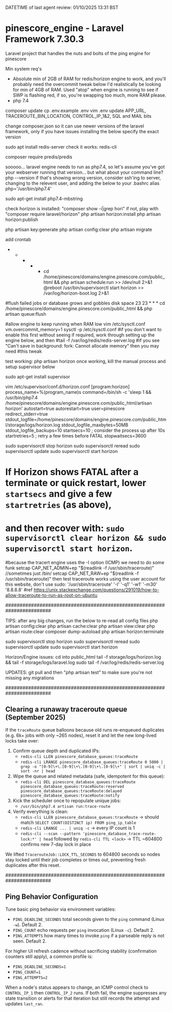 DATETIME of last agent review: 01/10/2025 13:31 BST
# pinescore_engine - Laravel Framework 7.30.3
Laravel project that handles the nuts and bolts of the ping engine for pinescore

Min system req's
- Absolute min of 2GB of RAM for redis/horizon engine to work, and you'll probably need the overcommit tweak below
I'd realistically be looking for min of 4GB of RAM. Used "atop" when engine is running to see if SWP is flashing red,
if so, you're swapping too much, more RAM please.
- php 7.4

composer update
cp .env.example .env
vim .env
    update APP_URL, TRACEROUTE_BIN_LOCATION, CONTROL_IP_1&2, SQL and MAIL bits
    

change composer.json so it can use newer versions of the laravel framework, only if you have issues installing the below
    specify the exact version

sudo apt install redis-server
check it works: redis-cli

composer require predis/predis

sooooo... laravel engine needs to run as php7.4, so let's assume you've got your webserver running that version... but what about your command line?
php --version
if that's showing wrong version, consider ssh'ing to server, changing to the relevent user, and adding the below to your .bashrc
alias php='/usr/bin/php7.4'

sudo apt-get install php7.4-mbstring

check horizon is installed: "composer show -i|grep hori"
if not, play with "composer require laravel/horizon"
php artisan horizon:install
php artisan horizon:publish

php artisan key:generate
php artisan config:clear
php artisan migrate

add crontab
* * * * * cd /home/pinescore/domains/engine.pinescore.com/public_html && php artisan schedule:run >> /dev/null 2>&1
@reboot /usr/bin/supervisorctl start horizon >> /var/log/horizon-boot.log 2>&1

#flush failed jobs or database grows and gobbles disk space
23 23 * * * cd /home/pinescore/domains/engine.pinescore.com/public_html && php artisan queue:flush

#allow engine to keep running when RAM low
vim /etc/sysctl.conf
vm.overcommit_memory=1
sysctl -p /etc/sysctl.conf
#if you don't want to enable this first without seeing if required, work through setting up the engine below, and then
#tail -f /var/log/redis/redis-server.log #if you see "Can't save in background: fork: Cannot allocate memory" then you may need
#this tweak

test working: php artisan horizon
once working, kill the manual process and setup supervisor below

sudo apt-get install supervisor

vim /etc/supervisor/conf.d/horizon.conf
[program:horizon]
process_name=%(program_name)s
command=/bin/sh -c 'sleep 1 && /usr/bin/php7.4 /home/pinescore/domains/engine.pinescore.com/public_html/artisan horizon'
autostart=true
autorestart=true
user=pinescore
redirect_stderr=true
stdout_logfile=/home/pinescore/domains/engine.pinescore.com/public_html/storage/logs/horizon.log
stdout_logfile_maxbytes=50MB
stdout_logfile_backups=10
startsecs=10 ; consider the process up after 10s
startretries=5 ; retry a few times before FATAL
stopwaitsecs=3600

sudo supervisorctl stop horizon
sudo supervisorctl reread
sudo supervisorctl update
sudo supervisorctl start horizon

# If Horizon shows FATAL after a terminate or quick restart, lower `startsecs` and give a few `startretries` (as above),
# and then recover with: `sudo supervisorctl clear horizon && sudo supervisorctl start horizon`.

#because the tracert engine uses the -I option (ICMP) we need to do some funk
setcap CAP_NET_ADMIN+ep "$(readlink -f /usr/sbin/traceroute)" //sometimes just /bin/
setcap CAP_NET_RAW+ep "$(readlink -f /usr/sbin/traceroute)"
then test traceroute works using the user account for this website, don't use sudo:
'/usr/sbin/traceroute' '-I' '-q1' '-w1' '-m30' '8.8.8.8'
#ref https://unix.stackexchange.com/questions/291019/how-to-allow-traceroute-to-run-as-root-on-ubuntu

########################################################################

TIPS: after any big changes, run the below to re-read all config files
php artisan config:clear
php artisan cache:clear
php artisan view:clear
php artisan route:clear
composer dump-autoload
php artisan horizon:terminate

sudo supervisorctl stop horizon
sudo supervisorctl reread
sudo supervisorctl update
sudo supervisorctl start horizon

Horizon/Engine issues:
cd into public_html
tail -f storage/logs/horizon.log && tail -f storage/logs/laravel.log
sudo tail -f /var/log/redis/redis-server.log

UPDATES: git pull and then "php artisan test" to make sure you're not missing any migrations 

########################################################################

## Clearing a runaway traceroute queue (September 2025)

If the `traceRoute` queue balloons because old runs re-enqueued duplicates (e.g. 6k+ jobs with only ~265 nodes), reset it and let the new long-lived locks take over:

1. Confirm queue depth and duplicated IPs:
   - `redis-cli LLEN pinescore_database_queues:traceRoute`
   - `redis-cli LRANGE pinescore_database_queues:traceRoute 0 5000 | grep -o "[0-9]\+\.[0-9]\+\.[0-9]\+\.[0-9]\+" | sort | uniq -c | sort -nr | head`
2. Wipe the queue and related metadata (safe, idempotent for this queue):
   - `redis-cli DEL pinescore_database_queues:traceRoute pinescore_database_queues:traceRoute:reserved pinescore_database_queues:traceRoute:delayed pinescore_database_queues:traceRoute:notify`
3. Kick the scheduler once to repopulate unique jobs:
   - `/usr/bin/php7.4 artisan run:trace-route`
4. Verify everything is clean:
   - `redis-cli LLEN pinescore_database_queues:traceRoute` → should match `SELECT COUNT(DISTINCT ip) FROM ping_ip_table`
   - `redis-cli LRANGE ... | uniq -c` → every IP count is 1
   - `redis-cli --scan --pattern 'pinescore_database_trace-route-lock:*' | head` followed by `redis-cli TTL <lock>` → TTL ~604800 confirms new 7-day lock in place

We lifted `TracerouteJob::LOCK_TTL_SECONDS` to 604800 seconds so nodes stay locked until their job completes or times out, preventing fresh duplicates after this reset.

########################################################################

## Ping Behavior Configuration

Tune basic ping behavior via environment variables:
- `PING_DEADLINE_SECONDS` total seconds given to the `ping` command (Linux `-w`). Default 2.
- `PING_COUNT` echo requests per `ping` invocation (Linux `-c`). Default 2.
- `PING_ATTEMPTS` how many times to invoke `ping` if a parseable reply is not seen. Default 2.

For higher UI refresh cadence without sacrificing stability (confirmation counters still apply), a common profile is:
- `PING_DEADLINE_SECONDS=1`
- `PING_COUNT=1`
- `PING_ATTEMPTS=2`

When a node's status appears to change, an ICMP control check to `CONTROL_IP_1` then `CONTROL_IP_2` runs. If both fail, the engine suppresses any state transition or alerts for that iteration but still records the attempt and updates `last_ran`.
